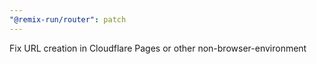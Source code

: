```yaml
---
"@remix-run/router": patch
---
```


Fix URL creation in Cloudflare Pages or other non-browser-environment

